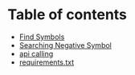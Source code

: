 # Table of contents

* [Find Symbols](README.md)
* [Searching Negative Symbol](searching-negative-symbol.md)
* [api calling](api-calling.md)
* [requirements.txt](requirements.txt.md)
